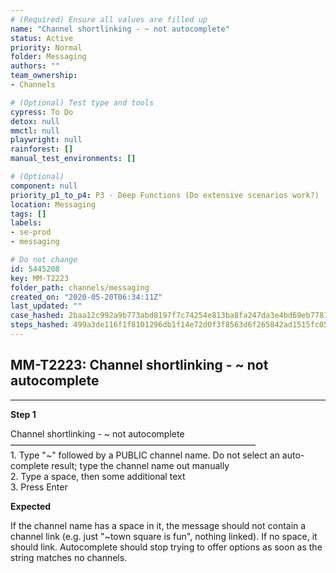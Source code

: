 ```yaml
---
# (Required) Ensure all values are filled up
name: "Channel shortlinking - ~ not autocomplete"
status: Active
priority: Normal
folder: Messaging
authors: ""
team_ownership: 
- Channels

# (Optional) Test type and tools
cypress: To Do
detox: null
mmctl: null
playwright: null
rainforest: []
manual_test_environments: []

# (Optional)
component: null
priority_p1_to_p4: P3 - Deep Functions (Do extensive scenarios work?)
location: Messaging
tags: []
labels: 
- se-prod
- messaging

# Do not change
id: 5445208
key: MM-T2223
folder_path: channels/messaging
created_on: "2020-05-20T06:34:11Z"
last_updated: ""
case_hashed: 2baa12c992a9b773abd8197f7c74254e813ba8fa247da3e4bd69eb7781bb964f1d1d126391dbcbc07044d3d5d2995c63
steps_hashed: 499a3de116f1f8101296db1f14e72d0f3f8563d6f265842ad1515fc05288fd57fa7c7dd1698c94b2067e0d49b8597394
---
```


## MM-T2223: Channel shortlinking - ~ not autocomplete

---

**Step 1**

Channel shortlinking - \~ not autocomplete\
————————————————————————————\
1\. Type "\~" followed by a PUBLIC channel name. Do not select an auto-complete result; type the channel name out manually\
2\. Type a space, then some additional text\
3\. Press Enter

**Expected**

If the channel name has a space in it, the message should not contain a channel link (e.g. just "\~town square is fun", nothing linked). If no space, it should link. Autocomplete should stop trying to offer options as soon as the string matches no channels.
